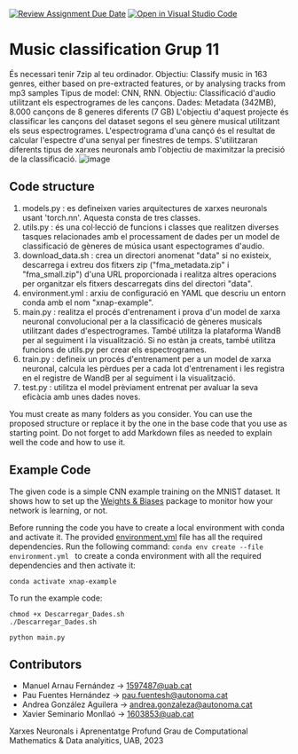 [![Review Assignment Due Date](https://classroom.github.com/assets/deadline-readme-button-24ddc0f5d75046c5622901739e7c5dd533143b0c8e959d652212380cedb1ea36.svg)](https://classroom.github.com/a/sPgOnVC9)
[![Open in Visual Studio Code](https://classroom.github.com/assets/open-in-vscode-718a45dd9cf7e7f842a935f5ebbe5719a5e09af4491e668f4dbf3b35d5cca122.svg)](https://classroom.github.com/online_ide?assignment_repo_id=11101312&assignment_repo_type=AssignmentRepo)
# Music classification Grup 11
És necessari tenir 7zip al teu ordinador.
Objectiu: Classify music in 163 genres, either based on pre-extracted features, or by analysing tracks from mp3 samples
Tipus de model: CNN, RNN.
Objectiu: Classificació d'audio utilitzant els espectrogrames de les cançons.
Dades: Metadata (342MB), 8.000 cançons de 8 generes diferents (7 GB)
L'objectiu d'aquest projecte és classificar les cançons del dataset segons el seu gènere musical utilitzant els seus espectrogrames. L'espectrograma d'una cançó és el resultat de calcular l'espectre d'una senyal per finestres de temps. S'utilitzaran diferents tipus de xarxes neuronals amb l'objectiu de maximitzar la precisió de la classificació.
![image](https://github.com/DCC-UAB/xnap-project-matcad_grup_11/assets/120672702/e0664649-d61c-47c5-ab32-ec39c022d782)

## Code structure
1. models.py : es defineixen varies arquitectures de xarxes neuronals usant 'torch.nn'. Aquesta consta de tres classes.
2. utils.py : és una col·lecció de funcions i classes que realitzen diverses tasques relacionades amb el processament de dades per un model de classificació de gèneres de música usant espectogrames d'audio.
3. download_data.sh : crea un directori anomenat "data" si no existeix, descarrega i extreu dos fitxers zip ("fma_metadata.zip" i "fma_small.zip") d'una URL proporcionada i realitza altres operacions per organitzar els fitxers descarregats dins del directori "data".
4. environment.yml : arxiu de configuració en YAML que descriu un entorn conda amb el nom "xnap-example".
5. main.py : realitza el procés d'entrenament i prova d'un model de xarxa neuronal convolucional per a la classificació de gèneres musicals utilitzant dades d'espectrogrames. També utilitza la plataforma WandB per al seguiment i la visualització. Si no estàn ja creats, també utilitza funcions de utils.py per crear els espectrogrames.
6. train.py : defineix un procés d'entrenament per a un model de xarxa neuronal, calcula les pèrdues per a cada lot d'entrenament i les registra en el registre de WandB per al seguiment i la visualització.
7. test.py : utilitza el model prèviament entrenat per avaluar la seva eficàcia amb unes dades noves.

You must create as many folders as you consider. You can use the proposed structure or replace it by the one in the base code that you use as starting point. Do not forget to add Markdown files as needed to explain well the code and how to use it.

## Example Code
The given code is a simple CNN example training on the MNIST dataset. It shows how to set up the [Weights & Biases](https://wandb.ai/site)  package to monitor how your network is learning, or not.

Before running the code you have to create a local environment with conda and activate it. The provided [environment.yml](https://github.com/DCC-UAB/XNAP-Project/environment.yml) file has all the required dependencies. Run the following command: ``conda env create --file environment.yml `` to create a conda environment with all the required dependencies and then activate it:
```
conda activate xnap-example
```

To run the example code:
```
chmod +x Descarregar_Dades.sh
./Descarregar_Dades.sh

python main.py
```



## Contributors
- Manuel Arnau Fernández -> 1597487@uab.cat
- Pau Fuentes Hernández -> pau.fuentesh@autonoma.cat
- Andrea González Aguilera -> andrea.gonzaleza@autonoma.cat
- Xavier Seminario Monllaó -> 1603853@uab.cat

Xarxes Neuronals i Aprenentatge Profund
Grau de Computational Mathematics & Data analyitics, 
UAB, 2023

